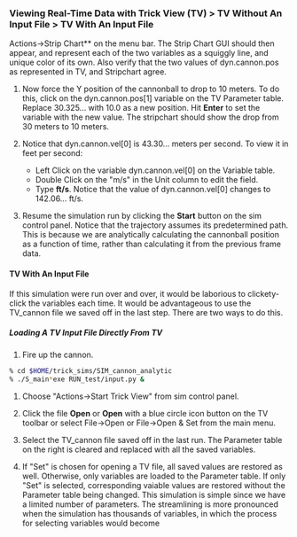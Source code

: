 ### Viewing Real-Time Data with Trick View (TV) > TV Without An Input File > TV With An Input File

Actions->Strip Chart** on the menu bar. The
Strip Chart GUI should then appear, and represent each of the two variables as a
squiggly line, and unique color of its own. Also verify that the two values of
dyn.cannon.pos as represented in TV, and Stripchart agree.

1. Now force the Y position of the cannonball to drop to 10
meters. To do this, click on the dyn.cannon.pos[1] variable on the TV Parameter
table. Replace 30.325... with 10.0 as a new position. Hit **Enter** to set the
variable with the new value. The stripchart should show the drop from 30 meters
to 10 meters.

1. Notice that dyn.cannon.vel[0] is 43.30... meters per second. To
view it in feet per second:
    * Left Click on the variable dyn.cannon.vel[0] on the Variable table.
    * Double Click on the "m/s" in the Unit column to edit the field.
    * Type **ft/s**. Notice that the value of dyn.cannon.vel[0] changes to
    142.06... ft/s.

1. Resume the simulation run by clicking the **Start** button on the
sim control panel. Notice that the trajectory assumes its predetermined path.
This is because we are analytically calculating the cannonball position as a
function of time, rather than calculating it from the previous frame data.


#### TV With An Input File
If this simulation were run over and over, it would be laborious to
clickety-click the variables each time. It would be advantageous to use the
TV_cannon file we saved off in the last step. There are two ways to do this.

##### Loading A TV Input File Directly From TV

1. Fire up the cannon.

```bash
% cd $HOME/trick_sims/SIM_cannon_analytic
% ./S_main*exe RUN_test/input.py &
```

1. Choose "Actions->Start Trick View" from sim control panel.

1. Click the file **Open** or **Open** with a blue circle icon button on
the TV toolbar or select File->Open or File->Open & Set from the main menu.

1. Select the TV_cannon file saved off in the last run. The Parameter
table on the right is cleared and replaced with all the saved variables.

1. If "Set" is chosen for opening a TV file, all saved values are
restored as well. Otherwise, only variables are loaded to the Parameter table.
If only "Set" is selected, corresponding vaiable values are restored without the
Parameter table being changed.
This simulation is simple since we have a limited number of parameters. The
streamlining is more pronounced when the simulation has thousands of variables,
in which the process for selecting variables would become
